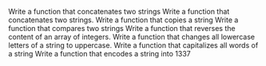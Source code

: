 Write a function that concatenates two strings
Write a function that concatenates two strings.
Write a function that copies a string
Write a function that compares two strings
Write a function that reverses the content of an array of integers.
Write a function that changes all lowercase letters of a string to uppercase.
Write a function that capitalizes all words of a string
Write a function that encodes a string into 1337